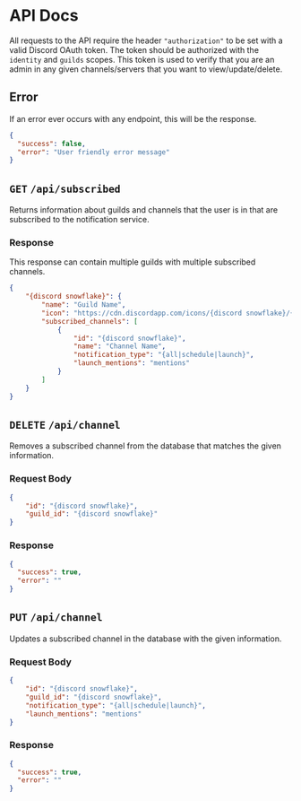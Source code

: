 # API Docs

All requests to the API require the header `"authorization"` to be set with a valid Discord OAuth token. The token
should be authorized with the `identity` and `guilds` scopes. This token is used to verify that you are an admin in any
given channels/servers that you want to view/update/delete.

## Error

If an error ever occurs with any endpoint, this will be the response.

```json
{
  "success": false,
  "error": "User friendly error message"
}
```

## `GET` `/api/subscribed`

Returns information about guilds and channels that the user is in that are subscribed to the notification service.

### Response

This response can contain multiple guilds with multiple subscribed channels.

```json
{
    "{discord snowflake}": {
        "name": "Guild Name",
        "icon": "https://cdn.discordapp.com/icons/{discord snowflake}/{discord snowflake}.png",
        "subscribed_channels": [
            {
            	"id": "{discord snowflake}",
            	"name": "Channel Name",
            	"notification_type": "{all|schedule|launch}",
            	"launch_mentions": "mentions"
            }
        ]
    }
}
```

## `DELETE` `/api/channel`

Removes a subscribed channel from the database that matches the given information.

### Request Body

```json
{
	"id": "{discord snowflake}",
	"guild_id": "{discord snowflake}"
}
```

### Response

```json
{
  "success": true,
  "error": ""
}
```

## `PUT` `/api/channel`

Updates a subscribed channel in the database with the given information.

### Request Body

```json
{
	"id": "{discord snowflake}",
	"guild_id": "{discord snowflake}",
	"notification_type": "{all|schedule|launch}",
	"launch_mentions": "mentions"
}
```

### Response

```json
{
  "success": true,
  "error": ""
}
```
